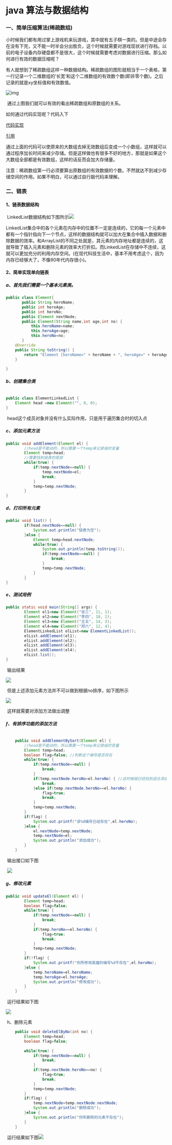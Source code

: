# java 算法与数据结构

### 一、简单压缩算法(稀疏数组)

​	小时候我们都有用过掌上游戏机来玩游戏，其中就有五子棋一类的。但是中途会存在没有下完，又不能一时半会分出胜负，这个时候就需要对游戏现状进行存档。以前的电子设备内存硬盘都不是很大，这个时候就需要考虑对数据进行压缩。那么如何进行有效的数据压缩呢？

​	有人就想到了稀疏数组这样一种数据结构。稀疏数组的图形就相当于一个表格，第一行记录一个二维数组的’长宽‘和这个二维数组的有效数个数(即非零个数)。之后记录的就是xy坐标值和有效数值。

![img](https://img-blog.csdnimg.cn/20190614203223979.png?x-oss-process=image/watermark,type_ZmFuZ3poZW5naGVpdGk,shadow_10,text_aHR0cHM6Ly9ibG9nLmNzZG4ubmV0L21hbWluZ3lpMjIz,size_16,color_FFFFFF,t_70)

​	通过上图我们就可以有效的看出稀疏数组和原数组的关系。

如何通过代码实现呢？代码入下

[代码实现](./code/SparseArray.md)

[引用](./code/ArrayMap.java)

通过上面的代码可以使原来的大数组去掉无效数组后变成一个小数组，这样就可以通过程序加长时间来减少存储。但是这样做也有很多不好的地方，那就是如果这个大数组全部都是有效数组，这样的话反而会加大存储量。

注意：稀疏数组第一行必须要算出原数组的有效数据的个数。不然就达不到减少存储空间的作用。如果不明白，可以通过自行敲代码来理解。

### 二、链表

#### 	1、链表数据结构

​		LinkedList数据结构如下图所示![](./img/LinkedList数据结构示意图.jpg)

​		LinkedList集合中的各个元素在内存中的位置不一定是连续的，它的每一个元素中都有一个指针指向下一个节点，这样的数据结构就可以加大在集合中插入数据和删除数据的效率。和ArrayList的不同之处就是，其元素的内存地址都是连续的，这就导致了插入元素和删除元素的效率大打折扣。而LinkedList在存储中不连续，这就可以更加充分的利用内存空间。(在现代科技生活中，基本不用考虑这个，因为内存已经够大了，不像90年代内存很小)。

#### 	2、简单实现单向链表

##### 		a、首先我们需要一个基本元素类。

```java
public class Element{
	   public String heroName;
	   public int heroAge;
	   public int heroNo;
	   public Element nextNode;
	   public Element(String name,int age,int no) {
		   this.heroName=name;
		   this.heroAge=age;
		   this.heroNo=no;
	   }
	@Override
	public String toString() {
		return "Element [heroName=" + heroName + ", heroAge=" + heroAge + ", heroNo=" + heroNo + "]";
	}
	   
}

```

##### 		b、创建集合类

```java

public class ElementLinkedList {
	Element head =new Element("", 0, 0);
}
```

​		head这个成员对象并没有什么实际作用，只是用于遍历集合时的切入点	

##### 		c、添加元素方法

```java
public void addElement(Element el) {
		//head是不能动的，所以需要一个temp来记录临时变量
		Element temp=head;
		//需要找到链表的尾部
		while(true) {
			if(temp.nextNode==null) {
				temp.nextNode=el;
				break;
			}
			temp=temp.nextNode;
		}
}
```

##### 		d、打印所有元素

```java
public void list() {
		if(head.nextNode==null) {
			System.out.println("链表为空");
		}else {
			Element temp=head.nextNode;
			while(true) {
				System.out.println(temp.toString());
				if(temp.nextNode==null) {
					break;
				}
				temp=temp.nextNode;
			}
		}
}
```

##### 		e、测试用例

```java
public static void main(String[] args) {
		Element el1=new Element("张三", 11, 1);
		Element el2=new Element("李四", 18, 2);
		Element el3=new Element("王五", 14, 3);
		Element el4=new Element("郑六", 12, 4);
		ElementLinkedList elList=new ElementLinkedList();
		elList.addElement(el1);
		elList.addElement(el2);
		elList.addElement(el3);
		elList.addElement(el4);
		elList.list();
}
```

​	输出结果

![](./img/Snipaste_2020-07-12_22-31-12.png)

​	但是上述添加元素方法并不可以做到根据no排序，如下图所示

![](./img/Snipaste_2020-07-12_22-34-40.png)

​	这样就需要对添加方法做出调整

##### 		f、有排序功能的添加方法

```java

	public void addElementBySort(Element el) {
		//head是不能动的，所以需要一个temp来记录临时变量
		Element temp=head;
		boolean flag=false; //判断这个编号是否存在
		while(true) {
			if(temp.nextNode==null) {
				break;
			}
			if(temp.nextNode.heroNo>el.heroNo) { //这时候就已经找到适合添加的位置
				break;
			}else if(temp.nextNode.heroNo==el.heroNo) {
				flag=true;
				break;
			}
			temp=temp.nextNode;
		}
		if(flag) {
			System.out.printf("该%d编号已经存在",el.heroNo);
		}else {
			el.nextNode=temp.nextNode;
			temp.nextNode=el;
			System.out.println("添加成功");
		}
	}
```

​	输出接口如下图

​	![](./img/Snipaste_2020-07-12_22-53-19.png)

##### 		g、修改元素

```java
public void updateEl(Element el) {
		Element temp=head;
		boolean flag=false;
		while(true) {
			if(temp.nextNode==null) {
				break;
			}
			if(temp.heroNo==el.heroNo) {
				flag=true;
				break;
			}
			temp=temp.nextNode;
		}
		if(!flag) {
			System.out.printf("你所修改英雄的编号%d不存在",el.heroNo);
		}else {
			temp.heroName=el.heroName;
			temp.heroAge=el.heroAge;
			System.out.println("修改成功");
		}
	}
```

​		运行结果如下图

![](./img/Snipaste_2020-07-12_23-08-10.png)

​		h、删除元素

```java
	public void deleteElByNo(int no) {
		Element temp=head;
		boolean flag=false;
		
		while(true) {
			if(temp.nextNode==null) {
				break;
			}
			if(temp.nextNode.heroNo==no) {
				flag=true;
				break;
			}
			temp=temp.nextNode;
		}
		if(flag) {
			temp.nextNode=temp.nextNode.nextNode;
			System.out.println("删除成功");
		}else {
			System.out.println("你所删除的元素不存在");
		}
	}
```

​	运行结果如下图![](./img/Snipaste_2020-07-12_23-16-15.png)

​	